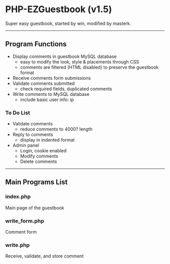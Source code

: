 PHP-EZGuestbook (v1.5)
===============

Super easy guestbook, started by win, modified by masterk.

-----

## Program Functions

* Display comments in guestbook MySQL database
   * easy to modify the look, style & placements through CSS
   * comments are filtered (HTML disabled) to preserve the guestbook format
* Receive comments form submissions
* Validate comments submitted
   * check required fields, duplicated comments
* Write comments to MySQL database
   * include basic user info: ip

### To Do List
* Validate comments
   * reduce comments to 4000? length
* Reply to comments
   * display in indented format
* Admin panel
   * Login, cookie enabled
   * Modify comments
   * Delete comments


-----

## Main Programs List

### index.php
Main page of the guestbook

### write_form.php
Comment form

### write.php
Receive, validate, and store comment

